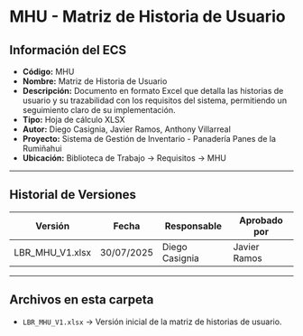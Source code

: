 # MHU - Matriz de Historia de Usuario

## Información del ECS
- **Código:** MHU  
- **Nombre:** Matriz de Historia de Usuario  
- **Descripción:** Documento en formato Excel que detalla las historias de usuario y su trazabilidad con los requisitos del sistema, permitiendo un seguimiento claro de su implementación.  
- **Tipo:** Hoja de cálculo XLSX  
- **Autor:** Diego Casignia, Javier Ramos, Anthony Villarreal  
- **Proyecto:** Sistema de Gestión de Inventario - Panadería Panes de la Rumiñahui  
- **Ubicación:** Biblioteca de Trabajo → Requisitos → MHU  

---

## Historial de Versiones

| Versión             | Fecha       | Responsable       | Aprobado por      |
|---------------------|------------|-------------------|-------------------|
| LBR_MHU_V1.xlsx     | 30/07/2025 | Diego Casignia    | Javier Ramos      |
---

## Archivos en esta carpeta
- `LBR_MHU_V1.xlsx` → Versión inicial de la matriz de historias de usuario.  
